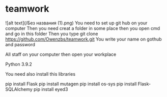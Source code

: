# teamwork
![alt text](/Без названия (1).png)
You need to set up git hub on your computer
Then you need creat a folder in some place
then you open cmd and go in this folder
Then you type git clone https://github.com/Owenzbs/teamwork.git
You write your name on gothub and password

All staff on your computer then open your workplace 


Python 3.9.2

You need also install this libraries

pip install Flask
pip install mutagen
pip install os-sys
pip install Flask-SQLAlchemy
pip install eyed3

